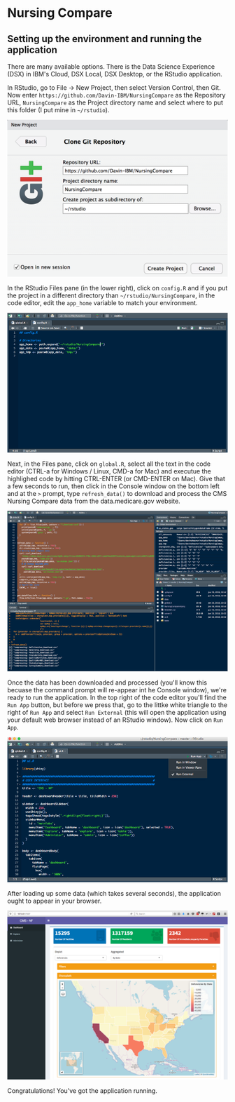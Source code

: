 # Nursing Compare

## Setting up the environment and running the application

There are many available options.  There is the Data Science Experience (DSX) in IBM's Cloud, DSX Local, DSX Desktop, or the RStudio application.

In RStudio, go to File -> New Project, then select Version Control, then Git.  Now enter `https://github.com/Davin-IBM/NursingCompare` as the Repository URL, `NursingCompare` as the Project directory name and select where to put this folder (I put mine in `~/rstudio`).

![Configure New GitHub Project](docs/images/GitHubProject.png)

In the RStudio Files pane (in the lower right), click on `config.R` and if you put the project in a different directory than `~/rstudio/NursingCompare`, in the code editor, edit the `app_home` variable to match your environment.

![Configure Paths](docs/images/ConfigurePaths.png)

Next, in the Files pane, click on `global.R`, select all the text in the code editor (CTRL-a for Windows / Linux, CMD-a for Mac) and executue the highlighed code by hitting CTRL-ENTER (or CMD-ENTER on Mac).  Give that a few seconds to run, then click in the Console window on the bottom left and at the `>` prompt, type `refresh_data()` to download and process the CMS Nursing Compare data from the data.medicare.gov website.

![Bootstrap Data](docs/images/DataBootstrap.png)

Once the data has been downloaded and processed (you'll know this becuase the command prompt will re-appear int he Console window), we're ready to run the application.  In the top right of the code editor you'll find the `Run App` button, but before we press that, go to the littke white triangle to the right of `Run App` and select `Run External` (this will open the application using your default web browser instead of an RStudio window).  Now click on `Run App`.

![Run Application](docs/images/RunApplication.png)

After loading up some data (which takes several seconds), the application ought to appear in your browser.

![Application Dashboard](docs/images/Dashboard.png)

Congratulations!  You've got the application running.


